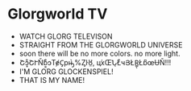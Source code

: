 # Glorgworld TV
* WATCH GLORG TELEVISON
* STRAIGHT FROM THE GLORGWORLD UNIVERSE
* soon there will be no more colors. no more light.
* Շɔ͓͒ՇՒŇɓ͇͒ɔTɇС̡рԣ̀%Ȥŀȣ̤, ц́хŒՆͅŁ͒чՅŁR͇ͅŁɒ͆œɄŇ!!!
* I'M GLORG GLOCKENSPIEL!
* THAT IS MY NAME!
